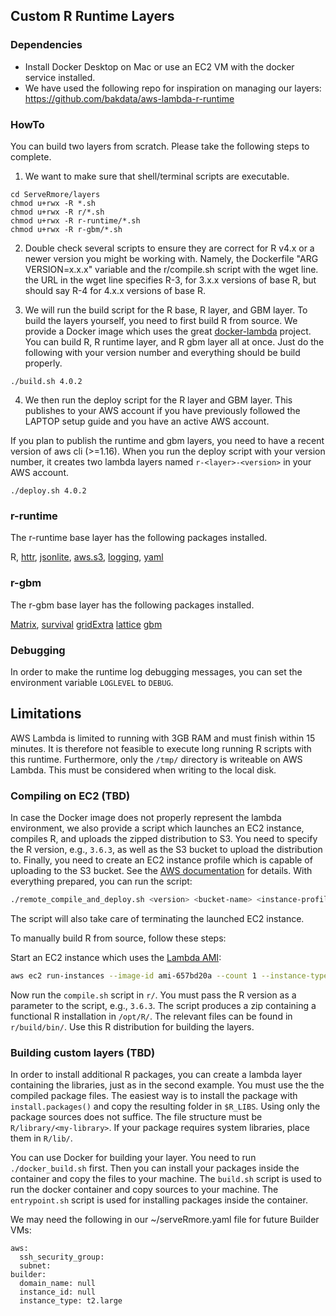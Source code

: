 ## Custom R Runtime Layers

### Dependencies

* Install Docker Desktop on Mac or use an EC2 VM with the docker service installed.
* We have used the following repo for inspiration on managing our layers: https://github.com/bakdata/aws-lambda-r-runtime

### HowTo

You can build two layers from scratch.  Please take the following steps to complete.

1. We want to make sure that shell/terminal scripts are executable.
```
cd ServeRmore/layers
chmod u+rwx -R *.sh
chmod u+rwx -R r/*.sh
chmod u+rwx -R r-runtime/*.sh
chmod u+rwx -R r-gbm/*.sh
```

2. Double check several scripts to ensure they are correct for R v4.x or a newer version you might be working with.  Namely, the Dockerfile "ARG VERSION=x.x.x" variable and the r/compile.sh script with the wget line.  the URL in the wget line specifies R-3, for 3.x.x versions of base R, but should say R-4 for 4.x.x versions of base R.

3. We will run the build script for the R base, R layer, and GBM layer. To build the layers yourself, you need to first build R from source. We provide a Docker image which uses the great [docker-lambda](https://github.com/lambci/docker-lambda) project. You can build R, R runtime layer, and R gbm layer all at once.  Just do the following with your version number and everything should be build properly.
```
./build.sh 4.0.2
```

4. We then run the deploy script for the R layer and GBM layer. This publishes to your AWS account if you have previously followed the LAPTOP setup guide and you have an active AWS account.

If you plan to publish the runtime and gbm layers, you need to have a recent version of aws cli (>=1.16). When you run the deploy script with your version number, it creates two lambda layers named `r-<layer>-<version>` in your AWS account.
```
./deploy.sh 4.0.2
```

### r-runtime

The r-runtime base layer has the following packages installed.

R,
[httr](https://cran.r-project.org/package=httr),
[jsonlite](https://cran.r-project.org/package=jsonlite),
[aws.s3](https://cran.r-project.org/package=aws.s3),
[logging](https://cran.r-project.org/package=logging),
[yaml](https://cran.r-project.org/package=yaml)

### r-gbm

The r-gbm base layer has the following packages installed.

[Matrix](https://cran.r-project.org/package=Matrix),
[survival](https://cran.r-project.org/package=survival)
[gridExtra](https://cran.r-project.org/package=gridExtra)
[lattice](https://cran.r-project.org/package=lattice)
[gbm](https://cran.r-project.org/package=gbm)

### Debugging

In order to make the runtime log debugging messages, you can set the environment variable `LOGLEVEL` to `DEBUG`.

## Limitations

AWS Lambda is limited to running with 3GB RAM and must finish within 15 minutes. It is therefore not feasible to execute long running R scripts with this runtime. Furthermore, only the `/tmp/` directory is writeable on AWS Lambda. This must be considered when writing to the local disk.

### Compiling on EC2 (TBD)

In case the Docker image does not properly represent the lambda environment,
we also provide a script which launches an EC2 instance, compiles R, and uploads the zipped distribution to S3.
You need to specify the R version, e.g., `3.6.3`, as well as the S3 bucket to upload the distribution to.
Finally, you need to create an EC2 instance profile which is capable of uploading to the S3 bucket.
See the [AWS documentation](https://docs.aws.amazon.com/AWSEC2/latest/UserGuide/iam-roles-for-amazon-ec2.html#create-iam-role) for details.
With everything prepared, you can run the script:
```bash
./remote_compile_and_deploy.sh <version> <bucket-name> <instance-profile>
```
The script will also take care of terminating the launched EC2 instance.

To manually build R from source, follow these steps:

Start an EC2 instance which uses the [Lambda AMI](https://console.aws.amazon.com/ec2/v2/home#Images:visibility=public-images;search=amzn-ami-hvm-2017.03.1.20170812-x86_64-gp2):
```bash
aws ec2 run-instances --image-id ami-657bd20a --count 1 --instance-type t2.medium --key-name <my-key-pair>
```
Now run the `compile.sh` script in `r/`.
You must pass the R version as a parameter to the script, e.g., `3.6.3`.
The script produces a zip containing a functional R installation in `/opt/R/`.
The relevant files can be found in `r/build/bin/`.
Use this R distribution for building the layers.

### Building custom layers (TBD)

In order to install additional R packages, you can create a lambda layer containing the libraries, just as in the second example. You must use the the compiled package files. The easiest way is to install the package with `install.packages()` and copy the resulting folder in `$R_LIBS`. Using only the package sources does not suffice. The file structure must be `R/library/<my-library>`. If your package requires system libraries, place them in `R/lib/`.

You can use Docker for building your layer. You need to run `./docker_build.sh` first. Then you can install your packages inside the container and copy the files to your machine. The `build.sh` script is used to run the docker container and copy sources to your machine. The `entrypoint.sh` script is used for installing packages inside the container.

We may need the following in our ~/serveRmore.yaml file for future Builder VMs:
```
aws:
  ssh_security_group:
  subnet:
builder:
  domain_name: null
  instance_id: null
  instance_type: t2.large
```
